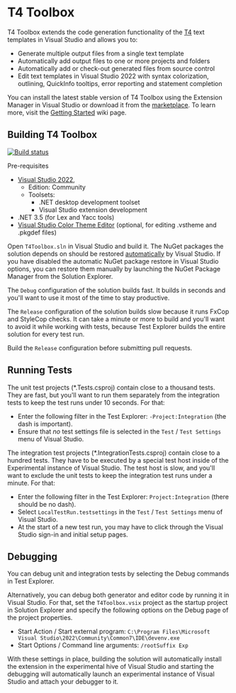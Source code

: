 # T4 Toolbox

T4 Toolbox extends the code generation functionality of the [T4](https://docs.microsoft.com/en-us/visualstudio/modeling/code-generation-and-t4-text-templates) 
text templates in Visual Studio and allows you to:
- Generate multiple output files from a single text template 
- Automatically add output files to one or more projects and folders 
- Automatically add or check-out generated files from source control 
- Edit text templates in Visual Studio 2022 with syntax colorization, outlining, QuickInfo tooltips, 
error reporting and statement completion 

You can install the latest stable version of T4 Toolbox using the Extension Manager in Visual Studio or download 
it from the [marketplace](https://marketplace.visualstudio.com/search?term=T4Toolbox&target=VS).
To learn more, visit the [Getting Started](http://olegsych.github.io/T4Toolbox/getting-started.html) wiki page.

## Building T4 Toolbox 

[![Build status](https://ci.appveyor.com/api/projects/status/github/olegsych/t4toolbox?branch=master&retina=true)](https://ci.appveyor.com/project/olegsych/t4toolbox/branch/master)

Pre-requisites
- [Visual Studio 2022](https://www.visualstudio.com/downloads), 
  - Edition: Community
  - Toolsets:
    - .NET desktop development toolset
    - Visual Studio extension development
- .NET 3.5 (for Lex and Yacc tools)
- [Visual Studio Color Theme Editor](https://marketplace.visualstudio.com/search?term=%22Color%20Theme%20Editor%22&target=VS) 
  (optional, for editing .vstheme and .pkgdef files)

Open `T4Toolbox.sln` in Visual Studio and build it. The NuGet packages the solution depends on should be restored
[automatically](http://docs.nuget.org/Consume/Package-Restore) by Visual Studio. If you have disabled the automatic
NuGet package restore in Visual Studio options, you can restore them manually by launching the NuGet Package Manager 
from the Solution Explorer.

The `Debug` configuration of the solution builds fast. It builds in seconds and you'll want to use it most of the 
time to stay productive.

The `Release` configuration of the solution builds slow because it runs FxCop and StyleCop checks. It can take a minute 
or more to build and you'll want to avoid it while working with tests, because Test Explorer builds the entire solution 
for every test run. 

Build the `Release` configuration before submitting pull requests.

## Running Tests

The unit test projects (*.Tests.csproj) contain close to a thousand tests. They are fast, but you'll want to run them 
separately from the integration tests to keep the test runs under 10 seconds. For that:
- Enter the following filter in the Test Explorer: `-Project:Integration` (the dash is important).
- Ensure that _no_ test settings file is selected in the `Test` / `Test Settings` menu of Visual Studio.

The integration test projects (*.IntegrationTests.csproj) contain close to a hundred tests. They have to be executed by 
a special test host inside of the Experimental instance of Visual Studio. The test host is slow, and you'll 
want to exclude the unit tests to keep the integration test runs under a minute. For that:
- Enter the following filter in the Test Explorer: `Project:Integration` (there should be no dash).
- Select `LocalTestRun.testsettings` in the `Test` / `Test Settings` menu of Visual Studio.
- At the start of a new test run, you may have to click through the Visual Studio sign-in and initial setup pages.

## Debugging

You can debug unit and integration tests by selecting the Debug commands in Test Explorer. 

Alternatively, you can debug both generator and editor code by running it in Visual Studio. For that, set the 
`T4Toolbox.vsix` project as the startup project in Solution Explorer and specify the following options on the 
Debug page of the project properties.
- Start Action / Start external program: ```C:\Program Files\Microsoft Visual Studio\2022\Community\Common7\IDE\devenv.exe```
- Start Options / Command line arguments: ```/rootSuffix Exp```

With these settings in place, building the solution will automatically install the extension in the 
experimental hive of Visual Studio and starting the debugging will automatically launch an experimental instance of Visual 
Studio and attach your debugger to it.

